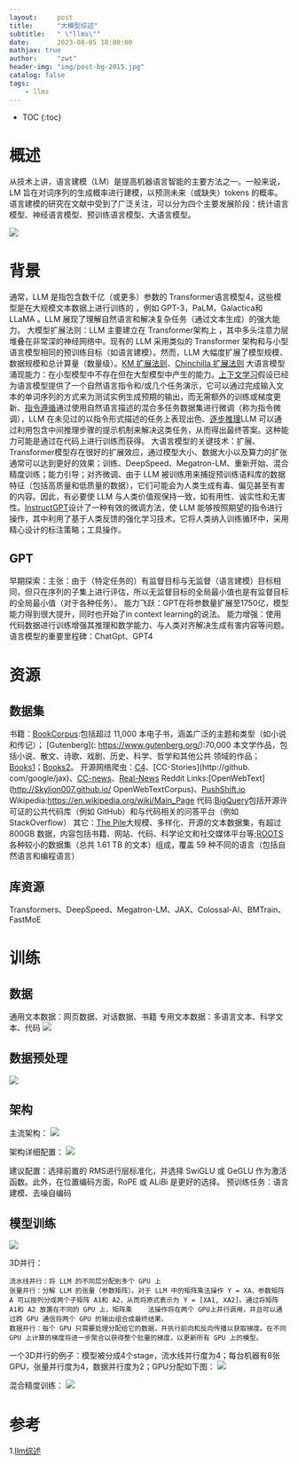 ```yaml
---
layout:     post
title:      "大模型综述"
subtitle:   " \"llms\""
date:       2023-08-05 18:00:00
mathjax: true
author:     "zwt"
header-img: "img/post-bg-2015.jpg"
catalog: false
tags:
    - llms
---
```

* TOC
{:toc}
# 概述
从技术上讲，语言建模（LM）是提高机器语言智能的主要方法之一。一般来说，LM 旨在对词序列的生成概率进行建模，以预测未来（或缺失）tokens 的概率。语言建模的研究在文献中受到了广泛关注，可以分为四个主要发展阶段：统计语言模型、神经语言模型、预训练语言模型、大语言模型。

![](../../img/llm/LLMs.png)

# 背景
通常，LLM 是指包含数千亿（或更多）参数的 Transformer语言模型4，这些模型是在大规模文本数据上进行训练的 ，例如 GPT-3，PaLM，Galactica和 LLaMA 。LLM 展现了理解自然语言和解决复杂任务（通过文本生成）的强大能力。
大模型扩展法则：LLM 主要建立在 Transformer架构上 ，其中多头注意力层堆叠在非常深的神经网络中。现有的 LLM 采用类似的 Transformer 架构和与小型语言模型相同的预训练目标（如语言建模）。然而，LLM 大幅度扩展了模型规模、数据规模和总计算量（数量级）。[KM 扩展法则](https://arxiv.org/abs/2001.08361)、[Chinchilla 扩展法则](https://arxiv.org/abs/2203.15556)
大语言模型涌现能力：在小型模型中不存在但在大型模型中产生的能力。[上下文学习](https://dl.acm.org/doi/abs/10.5555/3495724.3495883)假设已经为语言模型提供了一个自然语言指令和/或几个任务演示，它可以通过完成输入文本的单词序列的方式来为测试实例生成预期的输出，而无需额外的训练或梯度更新、[指令遵循](https://openreview.net/forum?id=gEZrGCozdqR)通过使用自然语言描述的混合多任务数据集进行微调（称为指令微调），LLM 在未见过的以指令形式描述的任务上表现出色、[逐步推理](https://arxiv.org/abs/2201.11903)LLM 可以通过利用包含中间推理步骤的提示机制来解决这类任务，从而得出最终答案。这种能力可能是通过在代码上进行训练而获得。
大语言模型的关键技术：扩展、Transformer模型存在很好的扩展效应，通过模型大小、数据大小以及算力的扩张通常可以达到更好的效果；训练、DeepSpeed、Megatron-LM、重新开始、混合精度训练；能力引导；对齐微调、由于 LLM 被训练用来捕捉预训练语料库的数据特征（包括高质量和低质量的数据），它们可能会为人类生成有毒、偏见甚至有害的内容。因此，有必要使 LLM 与人类价值观保持一致，如有用性、诚实性和无害性。[InstructGPT](https://arxiv.org/abs/2203.02155)设计了一种有效的微调方法，使 LLM 能够按照期望的指令进行操作，其中利用了基于人类反馈的强化学习技术。它将人类纳入训练循环中，采用精心设计的标注策略；工具操作。
## GPT
早期探索：主张：由于（特定任务的）有监督目标与无监督（语言建模）目标相同，但只在序列的子集上进行评估，所以无监督目标的全局最小值也是有监督目标的全局最小值（对于各种任务）。
能力飞跃：GPT在将参数量扩展至1750亿，模型能力得到很大提升，同时也开始了in context learning的说法。
能力增强：使用代码数据进行训练增强其推理和数学能力、与人类对齐解决生成有害内容等问题。
语言模型的重要里程碑：ChatGpt、GPT4
# 资源
## 数据集
书籍：[BookCorpus](https://ieeexplore.ieee.org/document/7410368):包括超过 11,000 本电子书，涵盖广泛的主题和类型（如小说和传记）；
[Gutenberg](: https://www.gutenberg.org/):70,000 本文学作品，包括小说、散文、诗歌、戏剧、历史、科学、哲学和其他公共
领域的作品；[Books1](https://arxiv.org/abs/2005.14165)；[Books2](https://arxiv.org/abs/2005.14165)。
开源网络爬虫：[C4](https://www.tensorflow.org/datasets/catalog/c4)、[CC-Stories](http://github.
com/google/jax)、[CC-news](https://arxiv.org/abs/1907.11692)、[Real-News](https://github.com/OpenBMB/BMTrain)
Reddit Links:[OpenWebText](http://Skylion007.github.io/
OpenWebTextCorpus)、[PushShift.io](https://github.com/OpenBMB/BMTrain)
Wikipedia:https://en.wikipedia.org/wiki/Main_Page
代码:[BigQuery](https://cloud.google.com/bigquery?hl=zh-cn)包括开源许可证的公共代码库（例如 GitHub）和与代码相关的问答平台（例如 StackOverflow）
其它：[The Pile](https://arxiv.org/abs/2101.00027)大规模、多样化、开源的文本数据集，有超过 800GB 数据，内容包括书籍、网站、代码、科学论文和社交媒体平台等;[ROOTS](https://arxiv.org/abs/2303.03915)各种较小的数据集（总共 1.61 TB 的文本）组成，覆盖 59 种不同的语言（包括自然语言和编程语言）
## 库资源
Transformers、DeepSpeed、Megatron-LM、JAX、Colossal-AI、BMTrain、FastMoE
# 训练
## 数据
通用文本数据：网页数据、对话数据、书籍
专用文本数据：多语言文本、科学文本、代码
![](../../img/llm/数据源.png)

## 数据预处理
![](../../img/llm/数据预处理.png)

## 架构
主流架构：
![](../../img/llm/主流架构.png)

架构详细配置：
![](../../img/llm/架构详细配置.png)

建议配置：选择前置的 RMS进行层标准化，并选择 SwiGLU 或 GeGLU 作为激活函数。此外，在位置编码方面，RoPE 或 ALiBi 是更好的选择。
预训练任务：语言建模、去噪自编码
## 模型训练
![](../../img/llm/参数细节.png)

3D并行：
```
流水线并行：将 LLM 的不同层分配到多个 GPU 上
张量并行：分解 LLM 的张量（参数矩阵）。对于 LLM 中的矩阵乘法操作 Y = XA，参数矩阵 A 可以按列分成两个子矩阵 A1和 A2，从而将原式表示为 Y = [XA1, XA2]。通过将矩阵 A1和 A2 放置在不同的 GPU 上，矩阵乘	法操作将在两个 GPU上并行调用，并且可以通过跨 GPU 通信将两个 GPU 的输出组合成最终结果。
数据并行：每个 GPU 只需要处理分配给它的数据，并执行前向和反向传播以获取梯度。在不同 GPU 上计算的梯度将进一步聚合以获得整个批量的梯度，以更新所有 GPU 上的模型。
```
一个3D并行的例子：模型被分成4个stage，流水线并行度为4；每台机器有8张GPU，张量并行度为4，数据并行度为2；GPU分配如下图：
![](../../img/llm/3D并行.png)

混合精度训练：
![](../../img/llm/混合精度训练.png)

# 参考
1.[llm综述](https://github.com/RUCAIBox/LLMSurvey)